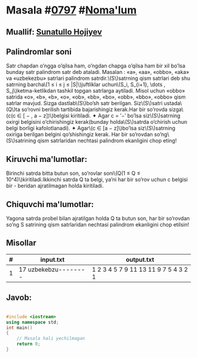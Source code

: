 
<h1>Masala #<a href="https://robocontest.uz/tasks/0797">0797</a> #<a href="https://robocontest.uz/tasks?category=1">Noma'lum</a></h1>
<h2> Muallif: <a href="https://robocontest.uz/profile/sunnat">Sunatullo Hojiyev</a></h2>
<h2>Palindromlar soni</h2>
<p>Satr chapdan o’ngga o’qilsa ham, o’ngdan chapga o’qilsa ham bir xil bo’lsa bunday satr palindrom satr deb ataladi. Masalan : «a», «aa», «obbo», «aka» va «uzbekezbu» satrlari palindrom satrdir.\(S\)satrning qism satrlari deb shu satrning barcha\(1 ≤ i ≤ j ≤ |S|\)juftliklar uchun\(S_i, S_{i+1}, \dots , S_j\)ketma-ketlikdan tashkil topgan satrlarga aytiladi. Misol uchun «obbo» satrida «o», «b», «b», «o», «ob», «bb», «bo», «obb», «bbo», «obbo» qism satrlar mavjud.
Sizga dastlab\(S\)bo’sh satr berilgan. Siz\(S\)satri ustada\(Q\)ta so’rovni berilish tartibida bajarishingiz kerak.Har bir so’rovda sizga\(c(c ∈ [ − , a − z])\)belgisi kiritiladi.
✦ Agar c = ′−′ bo’lsa siz\(S\)satrning oxirgi belgisini o’chirishingiz kerak(bunday holda\(S\)satrda o’chirish uchun belgi borligi kafolotlanadi).
✦ Agar\(c ∈ [a − z]\)bo’lsa siz\(S\)satrning oxiriga berilgan belgini qo’shishingiz kerak. Har bir so’rovdan so’ng\(S\)satrining qism satrlaridan nechtasi palindrom ekanligini chop eting!</p>
<h2>Kiruvchi ma'lumotlar:</h2>
<p>Birinchi satrda bitta butun son, so’rovlar soni\(Q(1 ≤ Q ≤ 10^4)\)kiritiladi.Ikkinchi satrda Q ta belgi, ya’ni har bir so’rov uchun c belgisi bir - beridan ajratilmagan holda kiritiladi.</p>
<h2>Chiquvchi ma'lumotlar:</h2>
<p>Yagona satrda probel bilan ajratilgan holda Q ta butun son, har bir so’rovdan so’ng S satrining qism satrlaridan nechtasi palindrom ekanligini chop etilsin!</p>
<h2>Misollar</h2>
<table>
    <thead>
        <tr>
            <th>#</th>
            <th>input.txt</th>
            <th>output.txt</th>
        </tr>
    </thead>
    <tbody>
            <tr>
                <td>1</td>
                <td>17
uzbekebzu--------</td>
                <td>1 2 3 4 5 7 9 11 13 11 9 7 5 4 3 2 1</td>
            </tr>
    </tbody>
    </table>
    
<h2>Javob:</h2>

######
```cpp
#include <iostream>
using namespace std;
int main()
{
    // Masala hali yechilmagan
    return 0;
}
```
